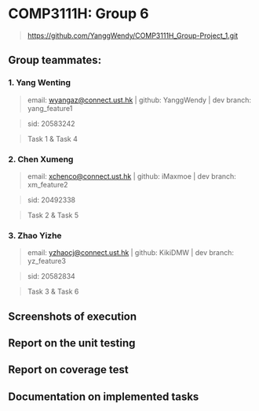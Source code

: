 # COMP3111H: Group 6

> https://github.com/YanggWendy/COMP3111H_Group-Project_1.git

## Group teammates:

### 1. Yang Wenting


> email:  wyangaz@connect.ust.hk | github: YanggWendy | dev branch: yang_feature1

> sid: 20583242

> Task 1 & Task 4

### 2. Chen Xumeng

> email: xchenco@connect.ust.hk | github: iMaxmoe | dev branch: xm_feature2

> sid: 20492338

> Task 2 & Task 5

### 3. Zhao Yizhe

> email: yzhaocj@connect.ust.hk | github: KikiDMW | dev branch: yz_feature3

> sid: 20582834

> Task 3 & Task 6

## Screenshots of execution
[Screenshots]:https://github.com/YanggWendy/COMP3111H_Group-Project_1/tree/master/screenshots

## Report on the unit testing
[Reports on unit testing]:https://github.com/YanggWendy/COMP3111H_Group-Project_1/tree/master/test%20report/test

## Report on coverage test
[Reports on coverage test]:https://github.com/YanggWendy/COMP3111H_Group-Project_1/tree/master/test%20report/jacocoHTML

## Documentation on implemented tasks
[Javadoc]:https://github.com/YanggWendy/COMP3111H_Group-Project_1/tree/master/javadoc
